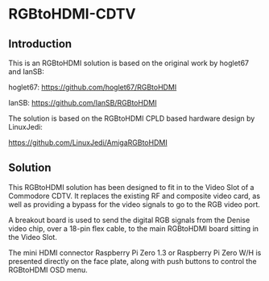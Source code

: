 # RGBtoHDMI-CDTV

## Introduction

This is an RGBtoHDMI solution is based on the original work by hoglet67 and IanSB:

hoglet67:
https://github.com/hoglet67/RGBtoHDMI

IanSB:
https://github.com/IanSB/RGBtoHDMI

The solution is based on the RGBtoHDMI CPLD based hardware design by LinuxJedi:

https://github.com/LinuxJedi/AmigaRGBtoHDMI

## Solution

This RGBtoHDMI solution has been designed to fit in to the Video Slot of a Commodore CDTV. It replaces the existing RF and composite video card, as well as providing a bypass for the video signals to go to the RGB video port.

A breakout board is used to send the digital RGB signals from the Denise video chip, over a 18-pin flex cable, to the main RGBtoHDMI board sitting in the Video Slot.

The mini HDMI connector Raspberry Pi Zero 1.3 or Raspberry Pi Zero W/H is presented directly on the face plate, along with push buttons to control the RGBtoHDMI OSD menu.
